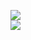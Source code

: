 [![](https://img.shields.io/badge/Made%20With-Github%20Spray-lightgrey.svg?style=for-the-badge&logo=github)](https://github.com/Annihil/github-spray#23090)  
[![](https://i.imgur.com/2DrTn0Z.gif)](https://github.com/Annihil/github-spray)